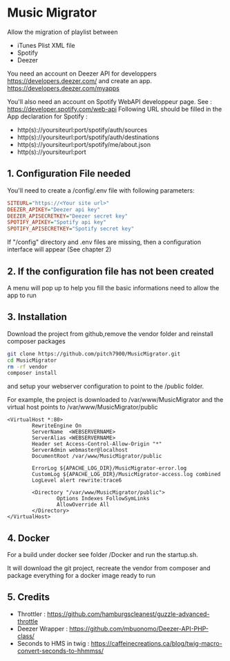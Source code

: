 # Music Migrator
Allow the migration of playlist between 
- iTunes Plist XML file
- Spotify
- Deezer

You need an account on Deezer API for developpers https://developers.deezer.com/ and create an app. https://developers.deezer.com/myapps

You'll also need an account on Spotify WebAPI developpeur page. See : https://developer.spotify.com/web-api
Following URL should be filled in the App declaration for Spotify :
 - http(s)://yoursiteurl:port/spotify/auth/sources
 - http(s)://yoursiteurl:port/spotify/auth/destinations
 - http(s)://yoursiteurl:port/spotify/me/about.json
 - http(s)://yoursiteurl:port
## 1. Configuration File needed
You'll need to create a /config/.env file with following parameters:
```ini
SITEURL="https://<Your site url>"
DEEZER_APIKEY="Deezer api key"
DEEZER_APISECRETKEY="Deezer secret key"
SPOTIFY_APIKEY="Spotify api key"
SPOTIFY_APISECRETKEY="Spotify secret key"
```
If "/config" directory and .env files are missing, then a configuration interface will appear (See chapter 2)

## 2. If the configuration file has not been created
A menu will pop up to help you fill the basic informations need to allow the app to run

## 3. Installation
Download the project from github,remove the vendor folder and reinstall composer packages 
```bash
git clone https://github.com/pitch7900/MusicMigrator.git
cd MusicMigrator
rm -rf vendor
composer install
```
and setup your webserver configuration to point to the /public folder.

For example, the project is downloaded to /var/www/MusicMigrator and the virtual host points to /var/www/MusicMigrator/public

```ApacheConf
<VirtualHost *:80>
        RewriteEngine On
        ServerName  <WEBSERVERNAME>
        ServerAlias <WEBSERVERNAME>
        Header set Access-Control-Allow-Origin "*"
        ServerAdmin webmaster@localhost
        DocumentRoot /var/www/MusicMigrator/public

        ErrorLog ${APACHE_LOG_DIR}/MusicMigrator-error.log
        CustomLog ${APACHE_LOG_DIR}/MusicMigrator-access.log combined
        LogLevel alert rewrite:trace6

        <Directory "/var/www/MusicMigrator/public">
                Options Indexes FollowSymLinks
                AllowOverride All
        </Directory>
</VirtualHost>
```
## 4. Docker
For a build under docker see folder /Docker and run the startup.sh.

It will download the git project, recreate the vendor from composer and package everything for a docker image ready to run

## 5. Credits
- Throttler : https://github.com/hamburgscleanest/guzzle-advanced-throttle
- Deezer Wrapper : https://github.com/mbuonomo/Deezer-API-PHP-class/
- Seconds to HMS in twig : https://caffeinecreations.ca/blog/twig-macro-convert-seconds-to-hhmmss/
